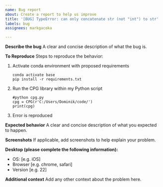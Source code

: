 ```yaml
---
name: Bug report
about: Create a report to help us improve
title: '[BUG] TypeError: can only concatenate str (not "int") to str'
labels: bug
assignees: markgacoka

---
```


**Describe the bug**
A clear and concise description of what the bug is.

**To Reproduce**
Steps to reproduce the behavior:
1. Activate conda environment with proposed requirements
   ```
   conda activate base
   pip install -r requirements.txt
   ```
2. Run the CPG library within my Python script
   ```
   #python cpg.py
   cpg = CPG(r'C:/Users/Dominik/code/')
   print(cpg)
   ```
3. Error is reproduced

**Expected behavior**
A clear and concise description of what you expected to happen.

**Screenshots**
If applicable, add screenshots to help explain your problem.

**Desktop (please complete the following information):**
 - OS: [e.g. iOS]
 - Browser [e.g. chrome, safari]
 - Version [e.g. 22]

**Additional context**
Add any other context about the problem here.
